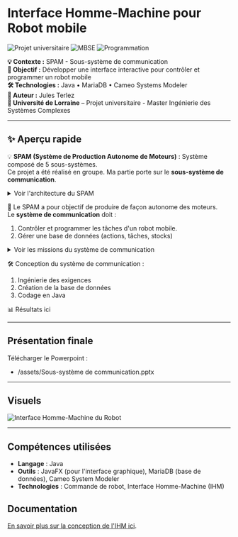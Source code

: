 # Interface Homme-Machine pour Robot mobile

![Projet universitaire](https://img.shields.io/badge/Université%20de%20Lorraine-Projet-lightgrey?logo=googlescholar)
![MBSE](https://img.shields.io/badge/Ingénierie%20des%20Exigences-Système-orange.svg)
![Programmation](https://img.shields.io/badge/Java-Programmation-blue.svg)

**💡 Contexte :** SPAM - Sous-système de communication   
**🎯 Objectif :** Développer une interface interactive pour contrôler et programmer un robot mobile  
**🛠 Technologies :** Java  • MariaDB • Cameo Systems Modeler   
**👥 Auteur :** Jules Terlez   
**🏫 Université de Lorraine** – Projet universitaire - Master Ingénierie des Systèmes Complexes  

---

## ✨ Aperçu rapide

💡 **SPAM (Système de Production Autonome de Moteurs)** : Système composé de 5 sous-systèmes.  
  Ce projet a été réalisé en groupe. Ma partie porte sur le **sous-système de communication**.
  <details>
  <summary>Voir l'architecture du SPAM</summary>
  <br>
  <img src="assets/images/Architecture_SPAM.jpg" alt="Architecture_SPAM" width="750">
</details>
  
🎯 Le SPAM a pour objectif de produire de façon autonome des moteurs.  
Le **système de communication** doit :  
1. Contrôler et programmer les tâches d'un robot mobile. 
2. Gérer une base de données (actions, tâches, stocks)
  <details>
  <summary>Voir les missions du système de communication</summary>
  <br>
  <img src="assets/images/Missions_système_communication.jpg" alt="Missions_système_communication" width="750">
</details>

🛠 Conception du système de communication :
  1. Ingénierie des exigences  
  2. Création de la base de données
  3. Codage en Java

📊 Résultats ici

---

## Présentation finale
Télécharger le Powerpoint :  
- /assets/Sous-système de communication.pptx

---

## Visuels
![Interface Homme-Machine du Robot](lien_vers_image)

---

## Compétences utilisées
- **Langage** : Java
- **Outils** : JavaFX (pour l'interface graphique), MariaDB (base de données), Cameo System Modeler
- **Technologies** : Commande de robot, Interface Homme-Machine (IHM)

## Documentation
[En savoir plus sur la conception de l'IHM ici](lien_vers_article).
